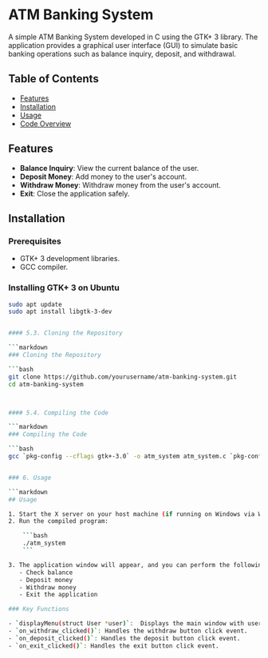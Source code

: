 # ATM Banking System

A simple ATM Banking System developed in C using the GTK+ 3 library. The application provides a graphical user interface (GUI) to simulate basic banking operations such as balance inquiry, deposit, and withdrawal.

## Table of Contents

- [Features](#features)
- [Installation](#installation)
- [Usage](#usage)
- [Code Overview](#code-overview)



## Features

- **Balance Inquiry**: View the current balance of the user.
- **Deposit Money**: Add money to the user's account.
- **Withdraw Money**: Withdraw money from the user's account.
- **Exit**: Close the application safely.

## Installation

### Prerequisites

- GTK+ 3 development libraries.
- GCC compiler.

### Installing GTK+ 3 on Ubuntu

```bash
sudo apt update
sudo apt install libgtk-3-dev


#### 5.3. Cloning the Repository

```markdown
### Cloning the Repository

```bash
git clone https://github.com/yourusername/atm-banking-system.git
cd atm-banking-system



#### 5.4. Compiling the Code

```markdown
### Compiling the Code

```bash
gcc `pkg-config --cflags gtk+-3.0` -o atm_system atm_system.c `pkg-config --libs gtk+-3.0`


### 6. Usage

```markdown
## Usage

1. Start the X server on your host machine (if running on Windows via WSL).
2. Run the compiled program:

    ```bash
    ./atm_system
    ```

3. The application window will appear, and you can perform the following actions:
   - Check balance
   - Deposit money
   - Withdraw money
   - Exit the application

### Key Functions

- `displayMenu(struct User *user)`:  Displays the main window with user information and action buttons.
- `on_withdraw_clicked()`: Handles the withdraw button click event.
- `on_deposit_clicked()`: Handles the deposit button click event.
- `on_exit_clicked()`: Handles the exit button click event.
